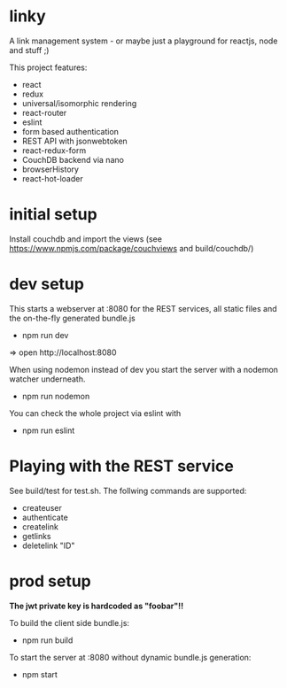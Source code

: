 # linky
A link management system - or maybe just a playground for reactjs, node and stuff ;)

This project features:

* react
* redux
* universal/isomorphic rendering
* react-router
* eslint
* form based authentication
* REST API with jsonwebtoken
* react-redux-form
* CouchDB backend via nano
* browserHistory
* react-hot-loader

# initial setup

Install couchdb and import the views (see https://www.npmjs.com/package/couchviews and build/couchdb/)

# dev setup

This starts a webserver at :8080 for the REST services, all static files and the on-the-fly
generated bundle.js

- npm run dev

=> open http://localhost:8080

When using nodemon instead of dev you start the server with a nodemon watcher underneath.

- npm run nodemon

You can check the whole project via eslint with

- npm run eslint

# Playing with the REST service

See build/test for test.sh. The follwing commands are supported:

- createuser
- authenticate
- createlink
- getlinks
- deletelink "ID"

# prod setup

**The jwt private key is hardcoded as "foobar"!!**

To build the client side bundle.js:

- npm run build

To start the server at :8080 without dynamic bundle.js generation:

- npm start
